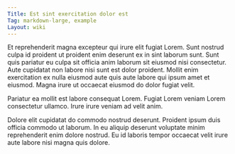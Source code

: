 ```yaml
---
Title: Est sint exercitation dolor est
Tag: markdown-large, example
Layout: wiki
---
```

Et reprehenderit magna excepteur qui irure elit fugiat Lorem. Sunt nostrud culpa id proident ut proident enim deserunt ex in sint laborum sunt. Sunt quis pariatur eu culpa sit officia anim laborum sit eiusmod nisi consectetur. Aute cupidatat non labore nisi sunt est dolor proident. Mollit enim exercitation ex nulla eiusmod aute quis aute labore qui ipsum amet et eiusmod. Magna irure ut occaecat eiusmod do dolor fugiat velit.

Pariatur ea mollit est labore consequat Lorem. Fugiat Lorem veniam Lorem consectetur ullamco. Irure irure veniam ad velit anim.

Dolore elit cupidatat do commodo nostrud deserunt. Proident ipsum duis officia commodo ut laborum. In eu aliquip deserunt voluptate minim reprehenderit enim dolore nostrud. Eu id laboris tempor occaecat velit irure aute labore nisi magna quis dolore.